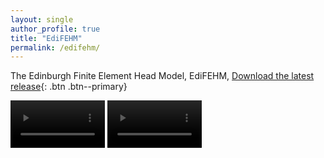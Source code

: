 ```yaml
---
layout: single
author_profile: true
title: "EdiFEHM"
permalink: /edifehm/
---
```


The Edinburgh Finite Element Head Model, EdiFEHM, 
[Download the latest release](https://github.com/isDynamics/EdiFEHM){: .btn .btn--primary}

<div class="video-container">
  <video autoplay muted loop playsinline style="width: 30%; max-width: 200px; height: auto;">
    <source src="../assets/videos/edifehm1.mp4" type="video/mp4">
    Your browser does not support the video tag.
  </video>
  <video autoplay muted loop playsinline style="width: 30%; max-width: 200px; height: auto;">
    <source src="../assets/videos/edifehm2.mp4" type="video/mp4">
    Your browser does not support the video tag.
  </video>
</div>